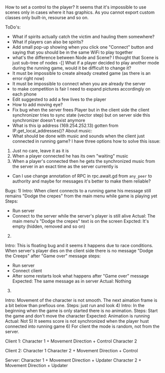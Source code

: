 How to set a control to the player?
It seems that it's impossible to use scenes only in cases where it has graphics.
As you cannot export custom classes only built-in, resourse and so on.

ToDo's:
- What if spirits actually catch the victim and hauling them somewhere?
- What if players can also be spirits?
- Add small pop-up showing when you click one "Connect" button and saying that 
you should be in the same WiFi to play together
- what's the difference between Node and Scene? I thought that Scene is just 
sub-tree of nodes
-[] What if a player decided to play another mode during the running game, would it be 
difficult to change it?
- It must be impossible to create already created game (as there is an error right now)
- It must be impossible to connect when you are already the server
- to make competition is fair I need to expand pictures accordingly on each phone
- Edit suggested to add a few lives to the player 
- How to add moving eye?
- Fix bug when the server frees Player but in the client side the client synchronizer 
tries to sync state (vector step) but on server side this synchronizer doesn't exist anymore
- What is this ip address (169.254.252.13) gotten from IP.get_local_addresses()?
About music:
- What should be done with music and sounds when the client just connected in running game?
I have three options how to solve this issue:
1) Just no care, leave it as it is
2) When a player connected he has its own "waiting" music
3) When a player's connected then he gets the synchronized music from the server in an exact time
as the server currently is
- Can I use change annotation of RPC in rpc.await.gd from `any_peer` to authority and maybe for 
messages it's better to make them reliable?

Bugs:
1) 
Intro: When client connects to a running game his message still remains "Dodge the crepes" 
from the main menu while game is playing yet
Steps:
- Run server
- Connect to the server while the server's player is still alive
Actual:
The main menu's "Dodge the crepes" text is on the screen
Expcted:
It's empty (hidden, removed and so on)
2)
Intro: This is floating bug and it seems it happens due to race conditions.
When server's player dies on the client side there is no message "Dodge the Creeps"
after "Game over" message
steps:
- Run server
- Connect client
- After some restarts look what happens after "Game over" message
Expected:
The same message as in server
Actual:
Nothing
3)
Intro: Movement of the character is not smooth. The next aimation frame 
is a bit below than prefious one.
Steps: just run and look
4)
Intro: In the beginning when the game is only started there is no animation.
Steps: Start the game and don't move the character
Expected: Animation is running
Actual: Not
5)
It seems score is not synchronized when the player hust connected into running game
6)
For client the mode is random, not from the server. 

Client 1:
Character 1 + Movement Direction + Control
Character 2

Client 2:
Character 1
Character 2 + Movement Direction + Control

Server:
Character 1 + Movement Direction + Updater
Character 2 + Movement Direction + Updater
